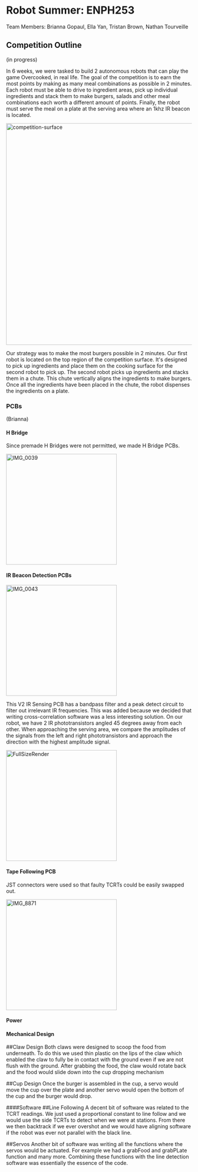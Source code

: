# Robot Summer: ENPH253

Team Members: Brianna Gopaul, Ella Yan, Tristan Brown, Nathan Tourveille 

## Competition Outline
(in progress) 

In 6 weeks, we were tasked to build 2 autonomous robots that can play the game Overcooked, in real life. The goal of the competition is to earn the most points by making as many meal combinations as possible in 2 minutes. Each robot must be able to drive to ingredient areas, pick up individual ingredients and stack them to make burgers, salads and other meal combinations each worth a different amount of points. Finally, the robot must serve the meal on a plate at the serving area where an 1khz IR beacon is located. 

<img width="600" alt="competition-surface" src="https://github.com/user-attachments/assets/4a3e769f-0b4e-4c0a-86f9-7d27019f055e">

Our strategy was to make the most burgers possible in 2 minutes. Our first robot is located on the top region of the competition surface. It's designed to pick up ingredients and place them on the cooking surface for the second robot to pick up. The second robot picks up ingredients and stacks them in a chute. This chute vertically aligns the ingredients to make burgers. Once all the ingredients have been placed in the chute, the robot dispenses the ingredients on a plate. 

### PCBs 
(Brianna)
#### H Bridge
Since premade H Bridges were not permitted, we made H Bridge PCBs.  

<img src="https://github.com/user-attachments/assets/f49de4b8-fa06-483f-acd4-e2d75fc72247" alt="IMG_0039" width="300">

#### IR Beacon Detection PCBs

<img src="https://github.com/user-attachments/assets/d81d688a-c8bc-42c8-bca0-25481b5ce81f" alt="IMG_0043" width="300">

This V2 IR Sensing PCB has a bandpass filter and a peak detect circuit to filter out irrelevant IR frequencies. This was added because we decided that writing cross-correlation software was a less interesting solution. On our robot, we have 2 IR phototransistors angled 45 degrees away from each other. When approaching the serving area, we compare the amplitudes of the signals from the left and right phototransistors and approach the direction with the highest amplitude signal.

<img src="https://github.com/user-attachments/assets/2cbc61e7-e693-4115-9b50-94a7f64ad115" alt="FullSizeRender" width="300">

#### Tape Following PCB
JST connectors were used so that faulty TCRTs could be easily swapped out. 

<img src="https://github.com/user-attachments/assets/88dda804-2ab3-4c72-81c2-b679db210f3b" alt="IMG_8871" width="300">

#### Power

#### Mechanical Design

##Claw Design
Both claws were designed to scoop the food from underneath. To do this we used thin plastic on the lips of the claw which enabled the claw to fully be in contact with the ground even if we are not flush with the ground. After grabbing the food, the claw would rotate back and the food would slide down into the cup dropping mechanism

##Cup Design
Once the burger is assembled in the cup, a servo would move the cup over the plate and another servo would open the bottom of the cup and the burger would drop.

####Software
##Line Following
A decent bit of software was related to the TCRT readings. We just used a proportional constant to line follow and we would use the side TCRTs to detect when we were at stations. From there we then backtrack if we ever overshot and we would have aligning software if the robot was ever not parallel with the black line.

##Servos
Another bit of software was writing all the functions where the servos would be actuated. For example we had a grabFood and grabPLate function and many more. Combining these functions with the line detection software was essentially the essence of the code.



